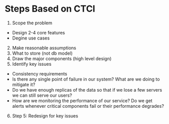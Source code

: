 # Steps Based on CTCI

1. Scope the problem
  - Design 2-4 core features
  - Degine use cases
2. Make reasonable assumptions
3. What to store (not db model)
4. Draw the major components (high level design)
5. Identify key issues
  - Consistency requirements
  - Is there any single point of failure in our system? What are we doing to
    mitigate it?
  - Do we have enough replicas of the data so that if we lose a few servers we
    can still serve our users?
  - How are we monitoring the performance of our service? Do we get alerts
    whenever critical components fail or their performance degrades?
6. Step 5: Redesign for key issues
